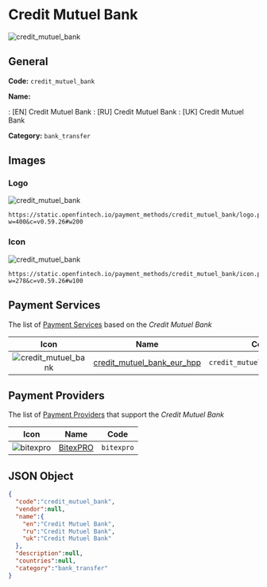 
# Credit Mutuel Bank 
![credit_mutuel_bank](https://static.openfintech.io/payment_methods/credit_mutuel_bank/logo.png?w=400&c=v0.59.26#w200)  

## General 
**Code:** `credit_mutuel_bank` 
 
**Name:** 
 
:	[EN] Credit Mutuel Bank 
:	[RU] Credit Mutuel Bank 
:	[UK] Credit Mutuel Bank 
 
**Category:** `bank_transfer` 
 

## Images 

### Logo 
![credit_mutuel_bank](https://static.openfintech.io/payment_methods/credit_mutuel_bank/logo.png?w=400&c=v0.59.26#w200)  

```
https://static.openfintech.io/payment_methods/credit_mutuel_bank/logo.png?w=400&c=v0.59.26#w200
```  

### Icon 
![credit_mutuel_bank](https://static.openfintech.io/payment_methods/credit_mutuel_bank/icon.png?w=278&c=v0.59.26#w100)  

```
https://static.openfintech.io/payment_methods/credit_mutuel_bank/icon.png?w=278&c=v0.59.26#w100
```  

## Payment Services 
 
The list of [Payment Services](/payment-services/) based on the _Credit Mutuel Bank_ 

|Icon|Name|Code| 
|:---:|:---:|:---:| 
|![credit_mutuel_bank](https://static.openfintech.io/payment_methods/credit_mutuel_bank/icon.png?w=278&c=v0.59.26#w100) |[credit_mutuel_bank_eur_hpp](/payment-services/credit_mutuel_bank_eur_hpp/)|`credit_mutuel_bank_eur_hpp`| 
 

## Payment Providers 
 
The list of [Payment Providers](/payment-providers/) that support the _Credit Mutuel Bank_ 

|Icon|Name|Code| 
|:---:|:---:|:---:| 
|![bitexpro](https://static.openfintech.io/payment_providers/bitexpro/icon.png?w=278&c=v0.59.26#w100) |[BitexPRO](/payment-providers/bitexpro/)|`bitexpro`| 
 

## JSON Object 

```json
{
  "code":"credit_mutuel_bank",
  "vendor":null,
  "name":{
    "en":"Credit Mutuel Bank",
    "ru":"Credit Mutuel Bank",
    "uk":"Credit Mutuel Bank"
  },
  "description":null,
  "countries":null,
  "category":"bank_transfer"
}
```  
